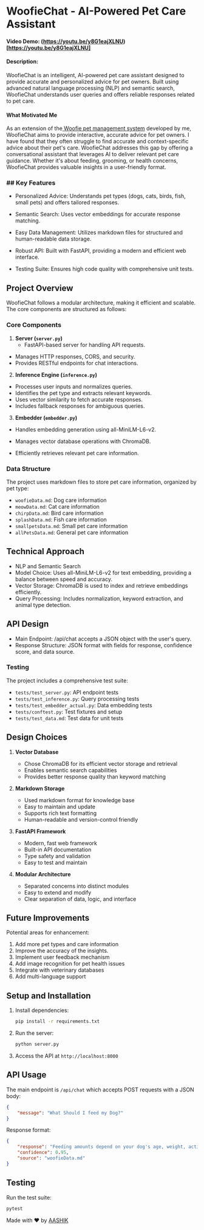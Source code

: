 # WoofieChat - AI-Powered Pet Care Assistant


#### Video Demo: (https://youtu.be/y8G1eajXLNU)[https://youtu.be/y8G1eajXLNU]
#### Description:

WoofieChat is an intelligent, AI-powered pet care assistant designed to provide accurate and personalized advice for pet owners. Built using advanced natural language processing (NLP) and semantic search, WoofieChat understands user queries and offers reliable responses related to pet care.

#### What Motivated Me

As an extension of the[ Woofie pet management system](https://www.aashikbaruwal.com.np/projects/woofie " Woofie pet management system") developed by me, WoofieChat aims to provide interactive, accurate advice for pet owners. I have found that they often struggle to find accurate and context-specific advice about their pet's care. WoofieChat addresses this gap by offering a conversational assistant that leverages AI to deliver relevant pet care guidance. Whether it's about feeding, grooming, or health concerns, WoofieChat provides valuable insights in a user-friendly format.

### ## Key Features

- Personalized Advice: Understands pet types (dogs, cats, birds, fish, small pets) and offers tailored responses.

- Semantic Search: Uses vector embeddings for accurate response matching.

- Easy Data Management: Utilizes markdown files for structured and human-readable data storage.

- Robust API: Built with FastAPI, providing a modern and efficient web interface.

- Testing Suite: Ensures high code quality with comprehensive unit tests.

## Project Overview

WoofieChat follows a modular architecture, making it efficient and scalable. The core components are structured as follows:

### Core Components

1. **Server (`server.py`)**
   - FastAPI-based server for handling API requests.
  - Manages HTTP responses, CORS, and security.
 - Provides RESTful endpoints for chat interactions.

2. **Inference Engine (`inference.py`)**
 -  Processes user inputs and normalizes queries.
 - Identifies the pet type and extracts relevant keywords.
 - Uses vector similarity to fetch accurate responses.
 - Includes fallback responses for ambiguous queries.

3. **Embedder (`embedder.py`)**
 - Handles embedding generation using all-MiniLM-L6-v2.

 - Manages vector database operations with ChromaDB.

 - Efficiently retrieves relevant pet care information.

### Data Structure

The project uses markdown files to store pet care information, organized by pet type:
- `woofieData.md`: Dog care information
- `meowData.md`: Cat care information
- `chirpData.md`: Bird care information
- `splashData.md`: Fish care information
- `smallpetsData.md`: Small pet care information
- `allPetsData.md`: General pet care information

## Technical Approach

- NLP and Semantic Search
- Model Choice: Uses all-MiniLM-L6-v2 for text embedding, providing a balance between speed and accuracy.
- Vector Storage: ChromaDB is used to index and retrieve embeddings efficiently.
- Query Processing: Includes normalization, keyword extraction, and animal type detection.

## API Design
- Main Endpoint: /api/chat accepts a JSON object with the user's query.
- Response Structure: JSON format with fields for response, confidence score, and data source.

### Testing

The project includes a comprehensive test suite:
- `tests/test_server.py`: API endpoint tests
- `tests/test_inference.py`: Query processing tests
- `tests/test_embedder_actual.py`: Data embedding tests
- `tests/conftest.py`: Test fixtures and setup
- `tests/test_data.md`: Test data for unit tests



## Design Choices

1. **Vector Database**
   - Chose ChromaDB for its efficient vector storage and retrieval
   - Enables semantic search capabilities
   - Provides better response quality than keyword matching

2. **Markdown Storage**
   - Used markdown format for knowledge base
   - Easy to maintain and update
   - Supports rich text formatting
   - Human-readable and version-control friendly

3. **FastAPI Framework**
   - Modern, fast web framework
   - Built-in API documentation
   - Type safety and validation
   - Easy to test and maintain

4. **Modular Architecture**
   - Separated concerns into distinct modules
   - Easy to extend and modify
   - Clear separation of data, logic, and interface


## Future Improvements

Potential areas for enhancement:
1. Add more pet types and care information
2. Improve the accuracy of the insights.
3. Implement user feedback mechanism
4. Add image recognition for pet health issues
5. Integrate with veterinary databases
6. Add multi-language support

## Setup and Installation

1. Install dependencies:
   ```bash
   pip install -r requirements.txt
   ```

2. Run the server:
   ```bash
   python server.py
   ```

3. Access the API at `http://localhost:8000`

## API Usage

The main endpoint is `/api/chat` which accepts POST requests with a JSON body:
```json
{
    "message": "What Should I feed my Dog?"
}
```

Response format:
```json
{
    "response": "Feeding amounts depend on your dog's age, weight, activity level, and metabolism. Follow package guidelines as a starting  point, then adjust based on body condition. You should be able to feel but not see your dog's ribs..",
    "confidence": 0.95,
    "source": "woofieData.md"
}
```

## Testing

Run the test suite:
```bash
pytest
```

Made with ❤️ by [AASHIK](https://aashikbaruwal.com.np)
